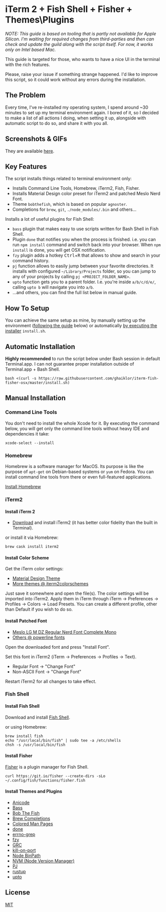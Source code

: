 # iTerm 2 + Fish Shell + Fisher + Themes\Plugins

_NOTE: This guide is based on tooling that is partly not available for Apple Silicon. I'm waiting for required changes from third-parties and then can check and update the guild along with the script itself. For now, it works only on Intel based Mac._

This guide is targeted for those, who wants to have a nice UI in the terminal with the rich features.

Please, raise your issue if something strange happened.
I'd like to improve this script, so it could work without any errors during the installation.

## The Problem

Every time, I've re-installed my operating system, I spend around ~30 minutes to set up my terminal environment again.
I bored of it, so I decided to make a list of all actions I doing, when setting it up, alongside with automatic script to do so, and share it with you all.

## Screenshots & GIFs

They are available [here](./SCREENSHOTS.md).

## Key Features

The script installs things related to terminal environment only:

- Installs Command Line Tools, Homebrew, iTerm2, Fish, Fisher.
- Installs Material Design color preset for iTerm2 and patched Meslo Nerd Font.
- Theme `bobthefish`, which is based on popular `agnoster`.
- Completions for `brew`, `git`, `./node_modules/.bin` and others...

Installs a lot of useful plugins for Fish Shell:

- `bass` plugin that makes easy to use scripts written for Bash Shell in Fish Shell.
- Plugin `done` that notifies you when the process is finished. i.e. you can run `npm install` command and switch back into your browser. When `npm install` is done, you will get OSX notification.
- `fzy` plugin adds a hotkey <kbd>Ctrl</kbd>+<kbd>R</kbd> that allows to show and search in your command history.
- `pj` function allows to easily jump between your favorite directories. It installs with configured `~/Library/Projects` folder, so you can jump to any of your projects by calling `pj <PROJECT_FOLDER_NAME>`.
- `upto` function gets you to a parent folder. I.e. you're inside `a/b/c/d/e/`, calling `upto b` will navigate you into `a/b`.
- ...and others, you can find the full list below in manual guide.

## How To Setup

You can achieve the same setup as mine, by manually setting up the environment ([following the guide](#manual-installation) below) or automatically [by executing the installer](#automatic-installation) `install.sh`.

## Automatic Installation

__Highly recommended__ to run the script below under Bash session in default Terminal.app.
I can not guarantee proper installation outside of Terminal.app + Bash Shell.

```shell
bash <(curl -s https://raw.githubusercontent.com/ghaiklor/iterm-fish-fisher-osx/master/install.sh)
```

## Manual Installation

### Command Line Tools

You don't need to install the whole Xcode for it.
By executing the command below, you will get only the command line tools without heavy IDE and dependencies it take:

```shell
xcode-select --install
```

### Homebrew

Homebrew is a software manager for MacOS.
Its purpose is like the purpose of `apt-get` on Debian-based systems or `yum` on Fedora.
You can install command line tools from there or even full-featured applications.

[Install Homebrew](https://brew.sh)

### iTerm2

#### Install iTerm 2

- [Download](https://www.iterm2.com/downloads.html) and install iTerm2 (it has better color fidelity than the built in Terminal).

or install it via Homebrew:

```shell
brew cask install iterm2
```

#### Install Color Scheme

Get the iTerm color settings:

- [Material Design Theme](https://raw.githubusercontent.com/MartinSeeler/iterm2-material-design/master/material-design-colors.itermcolors)
- [More themes @ iterm2colorschemes](http://iterm2colorschemes.com)

Just save it somewhere and open the file(s).
The color settings will be imported into iTerm2.
Apply them in iTerm through iTerm -> Preferences -> Profiles -> Colors -> Load Presets.
You can create a different profile, other than Default if you wish to do so.

#### Install Patched Font

- [Meslo LG M DZ Regular Nerd Font Complete Mono](https://github.com/ryanoasis/nerd-fonts/blob/25eec835188d2316ef3fe59820950d9f90c5bcf4/patched-fonts/Meslo/M-DZ/Regular/complete/Meslo%20LG%20M%20DZ%20Regular%20Nerd%20Font%20Complete%20Mono.ttf?raw=true)
- [Others @ powerline fonts](https://github.com/ryanoasis/nerd-fonts)

Open the downloaded font and press "Install Font".

Set this font in iTerm2 (iTerm -> Preferences -> Profiles -> Text).

- Regular Font -> "Change Font"
- Non-ASCII Font -> "Change Font"

Restart iTerm2 for all changes to take effect.

### Fish Shell

#### Install Fish Shell

Download and install [Fish Shell](https://fishshell.com).

or using Homebrew:

```shell
brew install fish
echo "/usr/local/bin/fish" | sudo tee -a /etc/shells
chsh -s /usr/local/bin/fish
```

#### Install Fisher

[Fisher](https://github.com/jorgebucaran/fisher) is a plugin manager for Fish Shell.

```shell
curl https://git.io/fisher --create-dirs -sLo ~/.config/fish/functions/fisher.fish
```

#### Install Themes and Plugins

- [Anicode](https://github.com/fisherman/anicode)
- [Bass](https://github.com/edc/bass)
- [Bob The Fish](https://github.com/oh-my-fish/theme-bobthefish)
- [Brew Completions](https://github.com/laughedelic/brew-completions)
- [Colored Man Pages](https://github.com/patrickf3139/colored_man_pages.fish)
- [done](https://github.com/fisherman/done)
- [errno-grep](https://github.com/Shadowigor/plugin-errno-grep)
- [fzy](https://github.com/fisherman/fzy)
- [GRC](https://github.com/oh-my-fish/plugin-grc)
- [kill-on-port](https://github.com/vincentjames501/fish-kill-on-port)
- [Node BinPath](https://github.com/oh-my-fish/plugin-node-binpath)
- [NVM (Node Version Manager)](https://github.com/jorgebucaran/fish-nvm)
- [PJ](https://github.com/oh-my-fish/plugin-pj)
- [rustup](https://github.com/oh-my-fish/plugin-rustup)
- [upto](https://github.com/fisherman/upto)

## License

[MIT](./LICENSE)
